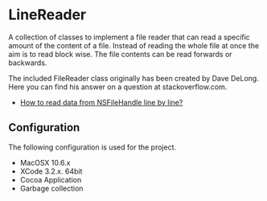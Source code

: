 LineReader
==========

A collection of classes to implement a file reader that can read a specific amount 
of the content of a file. Instead of reading the whole file at once the aim is to 
read block wise. The file contents can be read forwards or backwards. 

The included FileReader class originally has been created by Dave DeLong. Here you 
can find his answer on a question at stackoverflow.com.

* [How to read data from NSFileHandle line by line?](http://stackoverflow.com/questions/3707427#3711079)

Configuration
-------------

The following configuration is used for the project.

* MacOSX 10.6.x
* XCode 3.2.x. 64bit
* Cocoa Application
* Garbage collection

